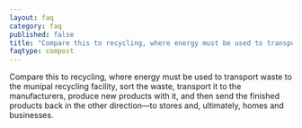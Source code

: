 ```yaml
---
layout: faq
category: faq
published: false
title: "Compare this to recycling, where energy must be used to transport waste to the munipal recycling facility, sort the waste, transport it to the manufacturers, produce new products with it, and then send the finished products back in the other direction—to stores and, ultimately, homes and businesses."
faqtype: compost
---
```


Compare this to recycling, where energy must be used to transport waste to the munipal recycling facility, sort the waste, transport it to the manufacturers, produce new products with it, and then send the finished products back in the other direction—to stores and, ultimately, homes and businesses.
